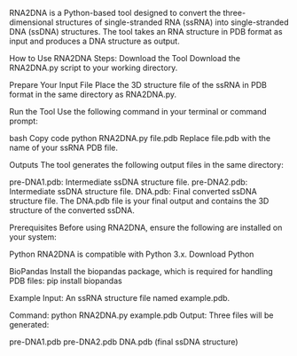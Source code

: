 RNA2DNA is a Python-based tool designed to convert the three-dimensional structures of single-stranded RNA (ssRNA) into single-stranded DNA (ssDNA) structures. The tool takes an RNA structure in PDB format as input and produces a DNA structure as output.

How to Use RNA2DNA
Steps:
Download the Tool
Download the RNA2DNA.py script to your working directory.

Prepare Your Input File
Place the 3D structure file of the ssRNA in PDB format in the same directory as RNA2DNA.py.

Run the Tool
Use the following command in your terminal or command prompt:

bash
Copy code
python RNA2DNA.py file.pdb
Replace file.pdb with the name of your ssRNA PDB file.

Outputs
The tool generates the following output files in the same directory:

pre-DNA1.pdb: Intermediate ssDNA structure file.
pre-DNA2.pdb: Intermediate ssDNA structure file.
DNA.pdb: Final converted ssDNA structure file.
The DNA.pdb file is your final output and contains the 3D structure of the converted ssDNA.

Prerequisites
Before using RNA2DNA, ensure the following are installed on your system:

Python
RNA2DNA is compatible with Python 3.x. Download Python 

BioPandas
Install the biopandas package, which is required for handling PDB files:
pip install biopandas


Example
Input:
An ssRNA structure file named example.pdb.

Command:
python RNA2DNA.py example.pdb
Output:
Three files will be generated:

pre-DNA1.pdb
pre-DNA2.pdb
DNA.pdb (final ssDNA structure)
 
